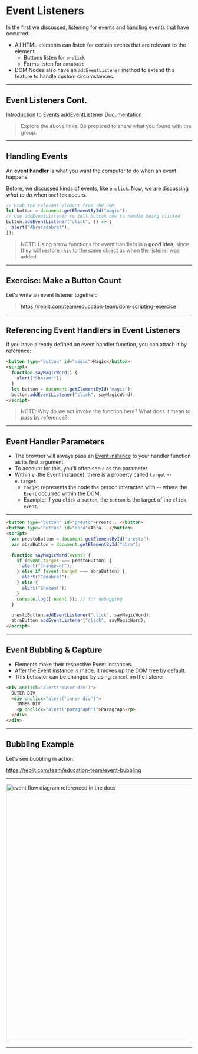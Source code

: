 # Event Listeners

In the first we discussed, listening for events and handling events that have occurred.

- All HTML elements can listen for certain events that are relevant to the element
  - Buttons listen for `onclick`
  - Forms listen for `onsubmit`
- DOM Nodes also have an `addEventListener` method to extend this feature to handle custom circumstances.

---

## Event Listeners Cont.

[Introduction to Events](https://developer.mozilla.org/en-US/docs/Learn/JavaScript/Building_blocks/Events)
[addEventListener Documentation](https://developer.mozilla.org/en-US/docs/Web/API/EventTarget/addEventListener)

> Explore the above links. Be prepared to share what you found with the group.

---

## Handling Events

An **event handler** is what you want the computer to do when an event happens.

Before, we discussed kinds of events, like `onclick`.
Now, we are discussing _what to do_ when `onclick` occurs.

```js
// Grab the relevant element from the DOM
let button = document.getElementById("magic");
// Use addEventListener to tell button how to handle being clicked
button.addEventListener("click", () => {
  alert("Abracadabra!");
});
```

> NOTE: Using arrow functions for event handlers is a **good idea**, since they will restore `this` to the same object as when the listener was added.

---

## Exercise: Make a Button Count

Let's write an event listener together:

> <https://replit.com/team/education-team/dom-scripting-exercise>

---

## Referencing Event Handlers in Event Listeners

If you have already defined an event handler function, you can attach it by reference:

```html
<button type="button" id="magic">Magic</button>
<script>
  function sayMagicWord() {
    alert("Shazam!");
  }
  let button = document.getElementById("magic");
  button.addEventListener("click", sayMagicWord);
</script>
```

> NOTE: Why do we not invoke the function here? What does it mean to pass by reference?

---

## Event Handler Parameters

- The browser will always pass an [Event instance](https://developer.mozilla.org/en-US/docs/Web/API/Event) to your handler function as its first argument.
- To account for this, you'll often see `e` as the parameter
- Within `e` (the Event instance), there is a property called `target` -- `e.target`.
  - `target` represents the node the person interacted with -- where the `Event` occurred within the DOM.
  - Example: If you `click` a `button`, the `button` is the target of the `click` `event`.

---

```html
<button type="button" id="presto">Presto...</button>
<button type="button" id="abra">Abra...</button>
<script>
  var prestoButton = document.getElementById("presto");
  var abraButton = document.getElementById("abra");

  function sayMagicWord(event) {
    if (event.target === prestoButton) {
      alert("Change-o!");
    } else if (event.target === abraButton) {
      alert("Cadabra!");
    } else {
      alert("Shazam!");
    }
    console.log({ event }); // for debugging
  }

  prestoButton.addEventListener("click", sayMagicWord);
  abraButton.addEventListener("click", sayMagicWord);
</script>
```

---

## Event Bubbling & Capture

- Elements make their respective Event instances.
- After the Event instance is made, it moves up the DOM tree by default.
- This behavior can be changed by using `cancel` on the listener

```html
<div onclick="alert('outer div')">
  OUTER DIV
  <div onclick="alert('inner div')">
    INNER DIV
    <p onclick="alert('paragraph')">Paragraph</p>
  </div>
</div>
```

---

## Bubbling Example

Let's see bubbling in action:

<https://replit.com/team/education-team/event-bubbling>

---

<img src ="https://res.cloudinary.com/btvca/image/upload/v1574445173/curriculum/eventflow_nyx1zw.svg" width="700px" alt="event flow diagram referenced in the docs">

---
